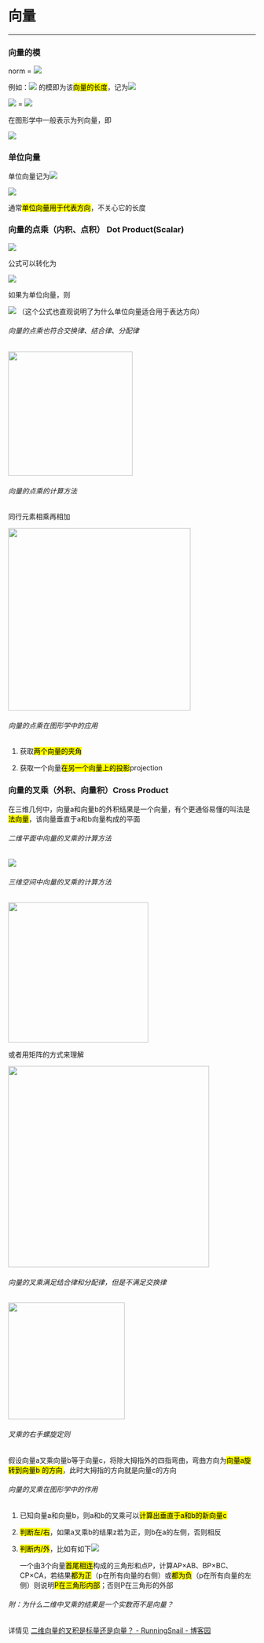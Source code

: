 # 向量

***

### 向量的模

norm = ![](https://latex.codecogs.com/svg.image?\sqrt{V_{1}^{2}&plus;V_{1}^{2}&plus;V_{1}^{2}&plus;&space;...&space;&plus;&space;&plus;V_{n}^{2}})

例如：![](https://latex.codecogs.com/svg.image?\overrightarrow{ab}) 的模即为该<mark>向量的长度</mark>，记为![](https://latex.codecogs.com/svg.image?\left\|&space;\overrightarrow{ab}\right\|)

![](https://latex.codecogs.com/svg.image?\left\|&space;\overrightarrow{ab}\right\|) = ![](https://latex.codecogs.com/svg.image?\sqrt{x^{2}&plus;y^{2}})

在图形学中一般表示为列向量，即

![](https://latex.codecogs.com/svg.image?\binom{x}{y})

### 单位向量

单位向量记为![](https://latex.codecogs.com/svg.image?\hat{a})

![](https://latex.codecogs.com/svg.image?\hat{a}&space;=&space;\overrightarrow{a}&space;/&space;\left\|&space;\overrightarrow{a}\right\|)

通常<mark>单位向量用于代表方向</mark>，不关心它的长度

### 向量的点乘（内积、点积） Dot Product(Scalar)

![](https://latex.codecogs.com/svg.image?\overrightarrow{a}\cdot&space;\overrightarrow{b}=\left\|\overrightarrow{a}&space;\right\|\left\|&space;\overrightarrow{b}\right\|cos\theta&space;)

公式可以转化为

![](https://latex.codecogs.com/svg.image?cos\theta=\left&space;(&space;\overrightarrow{a}\cdot&space;\overrightarrow{b}&space;\right&space;)/\left&space;(&space;\left\|\overrightarrow{a}&space;\right\|\left\|&space;\overrightarrow{b}\right\|&space;\right&space;))

如果为单位向量，则

![](https://latex.codecogs.com/svg.image?cos\theta=\hat{a}\cdot&space;\hat{b})  （这个公式也直观说明了为什么单位向量适合用于表达方向）



###### *向量的点乘也符合交换律、结合律、分配律*

<img title="" src="file:///C:/Users/yy/AppData/Roaming/marktext/images/2023-03-18-13-38-37-image.png" alt="" width="253">

###### *向量的点乘的计算方法*

同行元素相乘再相加

<img src="file:///C:/Users/yy/AppData/Roaming/marktext/images/2023-03-18-13-43-32-image.png" title="" alt="" width="371">

###### *向量的点乘在图形学中的应用*

1. 获取<mark>两个向量的夹角</mark>

2. 获取一个向量<mark>在另一个向量上的投影</mark>projection



### 向量的叉乘（外积、向量积）Cross Product

在三维几何中，向量a和向量b的外积结果是一个向量，有个更通俗易懂的叫法是<mark>法向量</mark>，该向量垂直于a和b向量构成的平面

###### *二维平面中向量的叉乘的计算方法*

![](https://latex.codecogs.com/svg.image?\overrightarrow{c}=\overrightarrow{a}\times&space;\overrightarrow{b}=\left\|\overrightarrow{a}&space;\right\|\left\|\overrightarrow{b}&space;\right\|sin\theta&space;)

###### *三维空间中向量的叉乘的计算方法*

<img src="file:///C:/Users/yy/AppData/Roaming/marktext/images/2023-03-18-22-29-41-image.png" title="" alt="" width="285">

或者用矩阵的方式来理解

<img src="file:///C:/Users/yy/AppData/Roaming/marktext/images/2023-03-18-22-30-11-image.png" title="" alt="" width="409">

###### *向量的叉乘满足结合律和分配律，但是不满足交换律*

<img src="file:///C:/Users/yy/AppData/Roaming/marktext/images/2023-03-18-22-17-07-image.png" title="" alt="" width="237">

###### *叉乘的右手螺旋定则*

假设向量a叉乘向量b等于向量c，将除大拇指外的四指弯曲，弯曲方向为<mark>向量a旋转到向量b 的方向</mark>，此时大拇指的方向就是向量c的方向

###### *向量的叉乘在图形学中的作用*

1. 已知向量a和向量b，则a和b的叉乘可以<mark>计算出垂直于a和b的新向量c</mark>

2. <mark>判断左/右</mark>，如果a叉乘b的结果z若为正，则b在a的左侧，否则相反

3. <mark>判断内/外</mark>，比如有如下![](C:\Users\yy\AppData\Roaming\marktext\images\2023-03-18-22-50-58-image.png)
   
   一个由3个向量<mark>首尾相连</mark>构成的三角形和点P，计算AP×AB、BP×BC、CP×CA，若结果<mark>都为正</mark>（p在所有向量的右侧）或<mark>都为负</mark>（p在所有向量的左侧）则说明<mark>P在三角形内部</mark>；否则P在三角形的外部



###### *附：为什么二维中叉乘的结果是一个实数而不是向量？*

详情见 [二维向量的叉积是标量还是向量？ - RunningSnail - 博客园](https://www.cnblogs.com/tgycoder/p/4901600.html)
